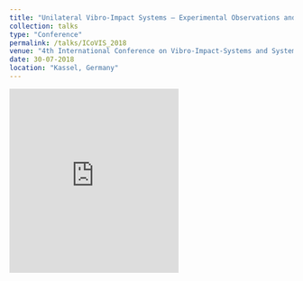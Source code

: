 ```yaml
---
title: "Unilateral Vibro-Impact Systems – Experimental Observations and Theoretical Predictions using the Coefficient of Restitution"
collection: talks
type: "Conference"
permalink: /talks/ICoVIS_2018
venue: "4th International Conference on Vibro-Impact-Systems and Systems with Contact and Friction – ICoVIS"
date: 30-07-2018
location: "Kassel, Germany"
---
```


<style>
    .responsive-wrap iframe{ max-width: 100%;}
</style>

<div class="responsive-wrap">
    <iframe src="https://onedrive.live.com/embed?cid=B7FE94897B491732&resid=B7FE94897B491732%21768&authkey=AMHcEODJNTmMTHQ&em=2 width="402" height="327" frameborder="0" scrolling="no" allowfullscreen="true" mozallowfullscreen="true" webkitallowfullscreen="true"></iframe>    
</div>
